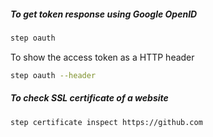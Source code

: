 ##### To get token response using Google OpenID

```sh
step oauth
```

To show the access token as a HTTP header

```sh
step oauth --header
```

##### To check SSL certificate of a website

```sh
step certificate inspect https://github.com
```
